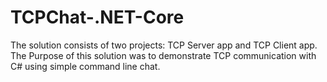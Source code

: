 # TCPChat-.NET-Core
The solution consists of two projects: TCP Server app and TCP Client app. The Purpose of this solution was to demonstrate TCP communication with C# using simple command line chat.
